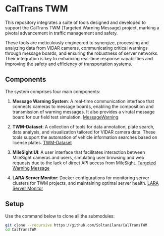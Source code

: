 # CalTrans TWM

This repository integrates a suite of tools designed and developed to support the CalTrans TWM (Targeted Warning Message) project, marking a pivotal advancement in traffic management and safety.

These tools are meticulously engineered to synergize, processing and analyzing data from VIDAR cameras, communicating critical warnings through message boards, and ensuring the robustness of server networks. Their integration is key to enhancing real-time response capabilities and improving the safety and efficiency of transportation systems.

## Components

The system comprises four main components:

1. **Message Warning System**: A real-time communication interface that connects cameras to message boards, enabling the composition and transmission of warning messages. It also provides a virutal message board for our field test simulation. [MessageWarning](https://github.com/Soltanilara/MessageWarning)

2. **TWM-Dataset**: A collection of tools for data annotation, plate search, data analysis, and visualization tailored for VIDAR camera data. These tools support the automation of vehicle information searches based on license plates. [TWM-Dataset](https://github.com/Soltanilara/TWM-Dataset)

3. **MileSight UI**: A user interface that facilitates interaction between MileSight cameras and users, simulating user browsing and web requests due to the lack of direct API access from MileSight. [Targeted Warning Message](https://github.com/Soltanilara/Targeted-Warning-Message)

4. **LARA Server Monitor**: Docker configurations for monitoring server clusters for TWM projects, and maintaining optimal server health. [LARA Server Monitor](https://github.com/Soltanilara/LARA-server-monitor)

## Setup

Use the command below to clone all the submodules:

```bash
git clone --recursive https://github.com/Soltanilara/CalTransTWM
cd CalTransTWM
```
